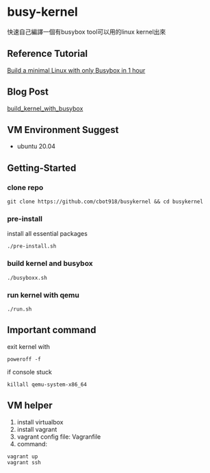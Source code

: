 # busy-kernel
快速自己編譯一個有busybox tool可以用的linux kernel出來



## Reference Tutorial
[Build a minimal Linux with only Busybox in 1 hour](https://www.youtube.com/watch?v=asnXWOUKhTA)

## Blog Post
[build_kernel_with_busybox]()

## VM Environment Suggest
- ubuntu 20.04

## Getting-Started

### clone repo
```
git clone https://github.com/cbot918/busykernel && cd busykernel
```

### pre-install

install all essential packages
```
./pre-install.sh
```

### build kernel and busybox
```
./busyboxx.sh
```

### run kernel with qemu
```
./run.sh
```

## Important command

exit kernel with
```
poweroff -f
```
if console stuck
```
killall qemu-system-x86_64
```

## VM helper
1. install virtualbox
2. install vagrant
3. vagrant config file: Vagranfile
4. command:
```
vagrant up
vagrant ssh
```

